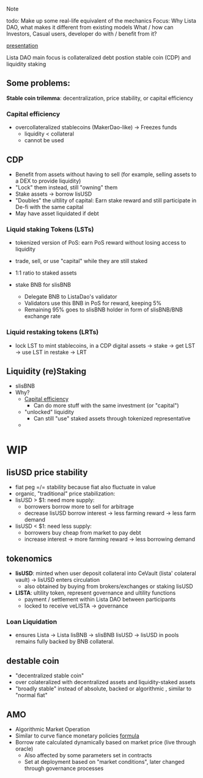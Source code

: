 > [!NOTE]
> todo: Make up some real-life equivalent of the mechanics
> Focus: Why Lista DAO, what makes it different from existing models
> What / how can Investors, Casual users, developer do with / benefit from it?

[presentation](https://github.com/lacklusterer/lsD-rsch/blob/main/presentation.md)

Lista DAO main focus is collateralized debt postion stable coin (CDP) and liquidity staking

## Some problems:
**Stable coin trilemma**: decentralization, price stability, or capital efficiency

### Capital efficiency
- overcollateralized stablecoins (MakerDao-like) -> Freezes funds
	* liquidity < collateral
	* cannot be used

## CDP

- Benefit from assets without having to sell (for example, selling assets to a
DEX to provide liquidity)
- "Lock" them instead, still "owning" them
- Stake assets -> borrow lisUSD
- "Doubles" the ultility of capital: Earn stake reward and still participate in
De-fi with the same capital
- May have asset liquidated if debt

### Liquid staking Tokens (LSTs)

- tokenized version of PoS: earn PoS reward without losing access to liquidity
- trade, sell, or use "capital" while they are still staked
- 1:1 ratio to staked assets

- stake BNB for slisBNB
	* Delegate BNB to ListaDao's validator
	* Validators use this BNB in PoS for reward, keeping 5%
	* Remaining 95% goes to slisBNB holder in form of slisBNB/BNB exchange rate

### Liquid restaking tokens (LRTs)

- lock LST to mint stablecoins, in a CDP
digital assets -> stake -> get LST -> use LST in restake -> LRT

## Liquidity (re)Staking

- slisBNB
- Why?
	* <u>Capital efficiency</u>
		+ Can do more stuff with the same investment (or "capital")
	* "unlocked" liquidity
		+ Can still "use" staked assets through tokenized representative
	* 

# WIP

## lisUSD price stability
- fiat peg =/= stability because fiat also fluctuate in value
- organic, "traditional" price stabilization:
- lisUSD > $1: need more supply:
	- borrowers borrow more to sell for arbitrage
	- decrease lisUSD borrow interest -> less farming reward -> less farm demand
- lisUSD < $1: need less supply:
	- borrowers buy cheap from market to pay debt
	- increase interest -> more farming reward -> less borrowing demand

## tokenomics
- **lisUSD**: minted when user deposit collateral into CeVault (lista' colateral vault) -> lisUSD enters circulation
	- also obtained by buying from brokers/exchanges or staking lisUSD
- **LISTA**: ultility token, represent governance and ultility functions
	- payment / settlement within Lista DAO between participants
	- locked to receive veLISTA -> governance

### Loan Liquidation

- ensures Lista -> Lista lisBNB -> slisBNB lisUSD -> lisUSD in pools remains
fully backed by BNB collateral.

## destable coin

- "decentralized stable coin"
- over colateralized with decentralized assets and liquidity-staked assets
- "broadly stable" instead of absolute, backed or algorithmic , similar to
"normal fiat"

## AMO

- Algorithmic Market Operation
- Similar to curve fiance monetary policies
[formula](https://docs.bsc.lista.org/introduction/collateral-debt-position/lisusd/algorithmic-market-operations-amo#the-formula-for-calculating-the-borrowing-interest-rate-r-is-as-follows)
- Borrow rate calculated dynamically based on market price (live through oracle)
	* Also affected by some parameters set in contracts
	* Set at deployment based on "market conditions", later changed through governance processes
	

